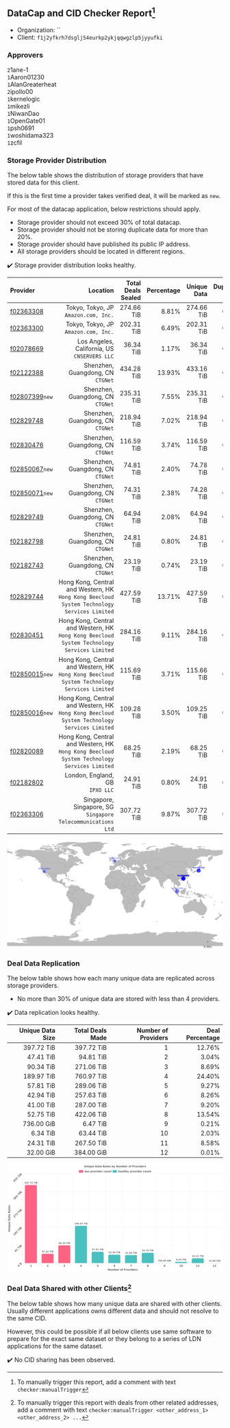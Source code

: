 ## DataCap and CID Checker Report[^1]
 - Organization: ``
 - Client: `f1j2yfkrh7dsglj54eurkp2ykjqqwgzlp5jyyufki`
### Approvers
`2`1ane-1<br/>`1`Aaron01230<br/>`1`AlanGreaterheat<br/>`2`ipollo00<br/>`1`kernelogic<br/>`1`mikezli<br/>`1`NiwanDao<br/>`1`OpenGate01<br/>`1`psh0691<br/>`1`woshidama323<br/>`1`zcfil


### Storage Provider Distribution
The below table shows the distribution of storage providers that have stored data for this client.

If this is the first time a provider takes verified deal, it will be marked as `new`.

For most of the datacap application, below restrictions should apply.
 - Storage provider should not exceed 30% of total datacap.
 - Storage provider should not be storing duplicate data for more than 20%.
 - Storage provider should have published its public IP address.
 - All storage providers should be located in different regions.

✔️ Storage provider distribution looks healthy.

| Provider                                                    |                                                                                       Location | Total Deals Sealed | Percentage | Unique Data | Duplicate Deals |
| :---------------------------------------------------------- | ---------------------------------------------------------------------------------------------: | -----------------: | ---------: | ----------: | --------------: |
| [f02363308](https://filfox.info/en/address/f02363308)       |                                                        Tokyo, Tokyo, JP<br/>`Amazon.com, Inc.` |         274.66 TiB |      8.81% |  274.66 TiB |           0.00% |
| [f02363300](https://filfox.info/en/address/f02363300)       |                                                        Tokyo, Tokyo, JP<br/>`Amazon.com, Inc.` |         202.31 TiB |      6.49% |  202.31 TiB |           0.00% |
| [f02078669](https://filfox.info/en/address/f02078669)       |                                                Los Angeles, California, US<br/>`CNSERVERS LLC` |          36.34 TiB |      1.17% |   36.34 TiB |           0.00% |
| [f02122388](https://filfox.info/en/address/f02122388)       |                                                           Shenzhen, Guangdong, CN<br/>`CTGNet` |         434.28 TiB |     13.93% |  433.16 TiB |           0.26% |
| [f02807399](https://filfox.info/en/address/f02807399)`new`  |                                                           Shenzhen, Guangdong, CN<br/>`CTGNet` |         235.31 TiB |      7.55% |  235.31 TiB |           0.00% |
| [f02829748](https://filfox.info/en/address/f02829748)       |                                                           Shenzhen, Guangdong, CN<br/>`CTGNet` |         218.94 TiB |      7.02% |  218.94 TiB |           0.00% |
| [f02830476](https://filfox.info/en/address/f02830476)       |                                                           Shenzhen, Guangdong, CN<br/>`CTGNet` |         116.59 TiB |      3.74% |  116.59 TiB |           0.00% |
| [f02850067](https://filfox.info/en/address/f02850067)`new`  |                                                           Shenzhen, Guangdong, CN<br/>`CTGNet` |          74.81 TiB |      2.40% |   74.78 TiB |           0.04% |
| [f02850071](https://filfox.info/en/address/f02850071)`new`  |                                                           Shenzhen, Guangdong, CN<br/>`CTGNet` |          74.31 TiB |      2.38% |   74.28 TiB |           0.04% |
| [f02829749](https://filfox.info/en/address/f02829749)       |                                                           Shenzhen, Guangdong, CN<br/>`CTGNet` |          64.94 TiB |      2.08% |   64.94 TiB |           0.00% |
| [f02182798](https://filfox.info/en/address/f02182798)       |                                                           Shenzhen, Guangdong, CN<br/>`CTGNet` |          24.81 TiB |      0.80% |   24.81 TiB |           0.00% |
| [f02182743](https://filfox.info/en/address/f02182743)       |                                                           Shenzhen, Guangdong, CN<br/>`CTGNet` |          23.19 TiB |      0.74% |   23.19 TiB |           0.00% |
| [f02829744](https://filfox.info/en/address/f02829744)       | Hong Kong, Central and Western, HK<br/>`Hong Kong Beecloud System Technology Services Limited` |         427.59 TiB |     13.71% |  427.59 TiB |           0.00% |
| [f02830451](https://filfox.info/en/address/f02830451)       | Hong Kong, Central and Western, HK<br/>`Hong Kong Beecloud System Technology Services Limited` |         284.16 TiB |      9.11% |  284.16 TiB |           0.00% |
| [f02850015](https://filfox.info/en/address/f02850015)`new`  | Hong Kong, Central and Western, HK<br/>`Hong Kong Beecloud System Technology Services Limited` |         115.69 TiB |      3.71% |  115.66 TiB |           0.03% |
| [f02850016](https://filfox.info/en/address/f02850016)`new`  | Hong Kong, Central and Western, HK<br/>`Hong Kong Beecloud System Technology Services Limited` |         109.28 TiB |      3.50% |  109.25 TiB |           0.03% |
| [f02820089](https://filfox.info/en/address/f02820089)       | Hong Kong, Central and Western, HK<br/>`Hong Kong Beecloud System Technology Services Limited` |          68.25 TiB |      2.19% |   68.25 TiB |           0.00% |
| [f02182802](https://filfox.info/en/address/f02182802)       |                                                             London, England, GB<br/>`IPXO LLC` |          24.91 TiB |      0.80% |   24.91 TiB |           0.00% |
| [f02363306](https://filfox.info/en/address/f02363306)       |                                Singapore, Singapore, SG<br/>`Singapore Telecommunications Ltd` |         307.72 TiB |      9.87% |  307.72 TiB |           0.00% |

<img src="https://raw.githubusercontent.com/data-preservation-programs/filplus-checker-assets/main/filecoin-project/filecoin-plus-large-datasets/issues/1198/1701678369236.png"/>

### Deal Data Replication
The below table shows how each many unique data are replicated across storage providers.

- No more than 30% of unique data are stored with less than 4 providers.

✔️ Data replication looks healthy.

| Unique Data Size | Total Deals Made | Number of Providers | Deal Percentage |
| ---------------: | ---------------: | ------------------: | --------------: |
|       397.72 TiB |       397.72 TiB |                   1 |          12.76% |
|        47.41 TiB |        94.81 TiB |                   2 |           3.04% |
|        90.34 TiB |       271.06 TiB |                   3 |           8.69% |
|       189.97 TiB |       760.97 TiB |                   4 |          24.40% |
|        57.81 TiB |       289.06 TiB |                   5 |           9.27% |
|        42.94 TiB |       257.63 TiB |                   6 |           8.26% |
|        41.00 TiB |       287.00 TiB |                   7 |           9.20% |
|        52.75 TiB |       422.06 TiB |                   8 |          13.54% |
|       736.00 GiB |         6.47 TiB |                   9 |           0.21% |
|         6.34 TiB |        63.44 TiB |                  10 |           2.03% |
|        24.31 TiB |       267.50 TiB |                  11 |           8.58% |
|        32.00 GiB |       384.00 GiB |                  12 |           0.01% |

<img src="https://raw.githubusercontent.com/data-preservation-programs/filplus-checker-assets/main/filecoin-project/filecoin-plus-large-datasets/issues/1198/1701678370049.png"/>

### Deal Data Shared with other Clients[^3]
The below table shows how many unique data are shared with other clients.
Usually different applications owns different data and should not resolve to the same CID.

However, this could be possible if all below clients use same software to prepare for the exact same dataset or they belong to a series of LDN applications for the same dataset.

✔️ No CID sharing has been observed.

[^1]: To manually trigger this report, add a comment with text `checker:manualTrigger`

[^2]: Deals from those addresses are combined into this report as they are specified with `checker:manualTrigger`

[^3]: To manually trigger this report with deals from other related addresses, add a comment with text `checker:manualTrigger <other_address_1> <other_address_2> ...`
